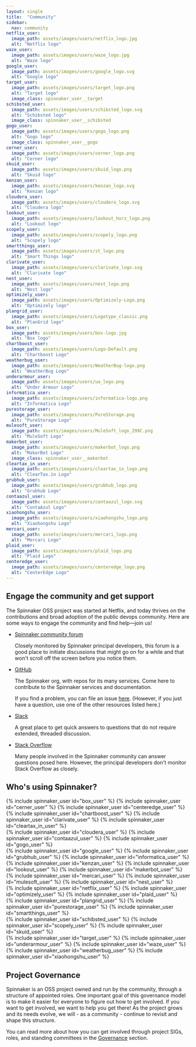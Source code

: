```yaml
---
layout: single
title:  "Community"
sidebar:
  nav: community
netflix_user:
  image_path: assets/images/users/netflix_logo.jpg
  alt: "Netflix logo"
waze_user:
  image_path: assets/images/users/waze_logo.jpg
  alt: "Waze logo"
google_user:
  image_path: assets/images/users/google_logo.svg
  alt: "Google logo"
target_user:
  image_path: assets/images/users/target_logo.png
  alt: "Target logo"
  image_class: spinnaker_user__target
schibsted_user:
  image_path: assets/images/users/schibsted_logo.svg
  alt: "Schibsted logo"
  image_class: spinnaker_user__schibsted
gogo_user:
  image_path: assets/images/users/gogo_logo.png
  alt: "Gogo logo"
  image_class: spinnaker_user__gogo
cerner_user:
  image_path: assets/images/users/cerner_logo.png
  alt: "Cerner logo"
skuid_user:
  image_path: assets/images/users/skuid_logo.png
  alt: "Skuid logo"
kenzan_user:
  image_path: assets/images/users/kenzan_logo.svg
  alt: "Kenzan logo"
cloudera_user:
  image_path: assets/images/users/cloudera_logo.svg
  alt: "Cloudera logo"
lookout_user:
  image_path: assets/images/users/lookout_horz_logo.png
  alt: "Lookout logo"
scopely_user:
  image_path: assets/images/users/scopely_logo.png
  alt: "Scopely logo"
smartthings_user:
  image_path: assets/images/users/st_logo.png
  alt: "Smart Things logo"
clarivate_user:
  image_path: assets/images/users/clarivate_logo.svg
  alt: "Clarivate logo"
nest_user:
  image_path: assets/images/users/nest_logo.png
  alt: "Nest logo"
optimizely_user:
  image_path: assets/images/users/Optimizely-Logo.png
  alt: "Optimizely logo"
plangrid_user:
  image_path: assets/images/users/Logotype_classic.png
  alt: "PlanGrid logo"
box_user:
  image_path: assets/images/users/box-logo.jpg
  alt: "Box logo"
chartboost_user:
  image_path: assets/images/users/Logo-Default.png
  alt: "Chartboost Logo"
weatherbug_user:
  image_path: assets/images/users/WeatherBug-logo.png
  alt: "WeatherBug Logo"
underarmour_user:
  image_path: assets/images/users/ua_logo.png
  alt: "Under Armour Logo"
informatica_user:
  image_path: assets/images/users/informatica-logo.png
  alt: "Informatica Logo"
purestorage_user:
  image_path: assets/images/users/PureStorage.png
  alt: "PureStorage Logo"
mulesoft_user:
  image_path: assets/images/users/MuleSoft_logo_299C.png
  alt: "MuleSoft Logo"
makerbot_user:
  image_path: assets/images/users/makerbot_logo.png
  alt: "MakerBot Logo"
  image_class: spinnaker_user__makerbot
cleartax_in_user:
  image_path: assets/images/users/cleartax_in_logo.png
  alt: "ClearTax.in Logo"
grubhub_user:
  image_path: assets/images/users/grubhub_logo.png
  alt: "Grubhub Logo"
contaazul_user:
  image_path: assets/images/users/contaazul_logo.svg
  alt: "ContaAzul Logo"
xiaohongshu_user:
  image_path: assets/images/users/xiaohongshu_logo.png
  alt: "Xiaohongshu Logo"
mercari_user:
  image_path: assets/images/users/mercari_logo.png
  alt: "Mercari Logo"
plaid_user:
  image_path: assets/images/users/plaid_logo.png
  alt: "Plaid Logo"
centeredge_user:
  image_path: assets/images/users/centeredge_logo.png
  alt: "CenterEdge Logo"
---
```


## Engage the community and get support

The Spinnaker OSS project was started at Netflix, and today thrives on the contributions and broad adoption of the public devops community. Here are some ways to engage the community and find help&mdash;join us!

* [Spinnaker community forum](https://community.spinnaker.io)

    Closely monitored by Spinnaker principal developers, this forum is a good place to initiate discussions that might go on for a while and that won't scroll off the screen before you notice them.

* [GitHub](https://github.com/spinnaker)

    The Spinnaker org, with repos for its many services. Come here to contribute to the Spinnaker services and documentation.

    If you find a problem, you can file an issue [here](https://github.com/spinnaker/spinnaker/issues). (However, if you just have a question, use one of the other resources listed here.)

* [Slack](http://join.spinnaker.io)

    A great place to get quick answers to questions that do not require extended, threaded discussion.

* [Stack Overflow](https://stackoverflow.com/search?q=spinnaker)

    Many people involved in the Spinnaker community can answer questions posed here. However, the principal developers don't monitor Stack Overflow as closely.


## Who's using Spinnaker?

<div class="clearfix mb4">
  <div class="clearfix flex items-center mb3">
    {% include spinnaker_user id="box_user" %}
    {% include spinnaker_user id="cerner_user" %}
    {% include spinnaker_user id="centeredge_user" %}
  </div>
  <div class="clearfix flex items-center mb3">
    {% include spinnaker_user id="chartboost_user" %}
    {% include spinnaker_user id="clarivate_user" %}
    {% include spinnaker_user id="cleartax_in_user" %}
  </div>
  <div class="clearfix flex items-center mb3">
    {% include spinnaker_user id="cloudera_user" %}
    {% include spinnaker_user id="contaazul_user" %}
    {% include spinnaker_user id="gogo_user" %}
  </div>
  <div class="clearfix flex items-center mb3">
    {% include spinnaker_user id="google_user" %}
    {% include spinnaker_user id="grubhub_user" %}
    {% include spinnaker_user id="informatica_user" %}
  </div>
  <div class="clearfix flex items-center mb3">
    {% include spinnaker_user id="kenzan_user" %}
    {% include spinnaker_user id="lookout_user" %}
    {% include spinnaker_user id="makerbot_user" %}
  </div>
  <div class="clearfix flex items-center mb3">
    {% include spinnaker_user id="mercari_user" %}
    {% include spinnaker_user id="mulesoft_user" %}
    {% include spinnaker_user id="nest_user" %}
  </div>
  <div class="clearfix flex items-center mb3">
    {% include spinnaker_user id="netflix_user" %}
    {% include spinnaker_user id="optimizely_user" %}
    {% include spinnaker_user id="plaid_user" %}
  </div>
  <div class="clearfix flex items-center mb3">
    {% include spinnaker_user id="plangrid_user" %}
    {% include spinnaker_user id="purestorage_user" %}
    {% include spinnaker_user id="smartthings_user" %}
  </div>
  <div class="clearfix flex items-center mb3">
    {% include spinnaker_user id="schibsted_user" %}
    {% include spinnaker_user id="scopely_user" %}
    {% include spinnaker_user id="skuid_user" %}
  </div>
  <div class="clearfix flex items-center mb3">
    {% include spinnaker_user id="target_user" %}
    {% include spinnaker_user id="underarmour_user" %}
    {% include spinnaker_user id="waze_user" %}
  </div>
  <div class="clearfix flex items-center mb3">
    {% include spinnaker_user id="weatherbug_user" %}
    {% include spinnaker_user id="xiaohongshu_user" %}
  </div>
</div>

## Project Governance

Spinnaker is an OSS project owned and run by the community, through a structure of appointed roles. One important goal of this governance model is to make it easier for everyone to figure out how to get involved. If you want to get involved, we want to help you get there! As the project grows and its needs evolve, we will - as a community - continue to revisit and shape this structure.

You can read more about how you can get involved through project SIGs, roles, and standing committees in the [Governance](/community/governance) section.

